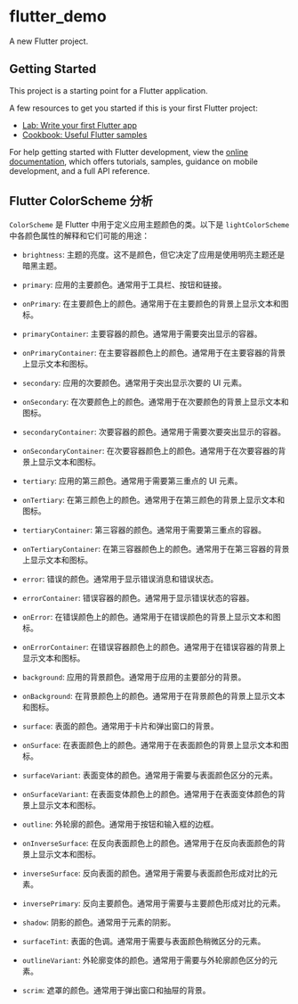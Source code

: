 # flutter_demo

A new Flutter project.

## Getting Started

This project is a starting point for a Flutter application.

A few resources to get you started if this is your first Flutter project:

- [Lab: Write your first Flutter app](https://docs.flutter.dev/get-started/codelab)
- [Cookbook: Useful Flutter samples](https://docs.flutter.dev/cookbook)

For help getting started with Flutter development, view the
[online documentation](https://docs.flutter.dev/), which offers tutorials,
samples, guidance on mobile development, and a full API reference.

## Flutter ColorScheme 分析

`ColorScheme` 是 Flutter 中用于定义应用主题颜色的类。以下是 `lightColorScheme` 中各颜色属性的解释和它们可能的用途：

- `brightness`: 主题的亮度。这不是颜色，但它决定了应用是使用明亮主题还是暗黑主题。

- `primary`: 应用的主要颜色。通常用于工具栏、按钮和链接。

- `onPrimary`: 在主要颜色上的颜色。通常用于在主要颜色的背景上显示文本和图标。

- `primaryContainer`: 主要容器的颜色。通常用于需要突出显示的容器。

- `onPrimaryContainer`: 在主要容器颜色上的颜色。通常用于在主要容器的背景上显示文本和图标。

- `secondary`: 应用的次要颜色。通常用于突出显示次要的 UI 元素。

- `onSecondary`: 在次要颜色上的颜色。通常用于在次要颜色的背景上显示文本和图标。

- `secondaryContainer`: 次要容器的颜色。通常用于需要次要突出显示的容器。

- `onSecondaryContainer`: 在次要容器颜色上的颜色。通常用于在次要容器的背景上显示文本和图标。

- `tertiary`: 应用的第三颜色。通常用于需要第三重点的 UI 元素。

- `onTertiary`: 在第三颜色上的颜色。通常用于在第三颜色的背景上显示文本和图标。

- `tertiaryContainer`: 第三容器的颜色。通常用于需要第三重点的容器。

- `onTertiaryContainer`: 在第三容器颜色上的颜色。通常用于在第三容器的背景上显示文本和图标。

- `error`: 错误的颜色。通常用于显示错误消息和错误状态。

- `errorContainer`: 错误容器的颜色。通常用于显示错误状态的容器。

- `onError`: 在错误颜色上的颜色。通常用于在错误颜色的背景上显示文本和图标。

- `onErrorContainer`: 在错误容器颜色上的颜色。通常用于在错误容器的背景上显示文本和图标。

- `background`: 应用的背景颜色。通常用于应用的主要部分的背景。

- `onBackground`: 在背景颜色上的颜色。通常用于在背景颜色的背景上显示文本和图标。

- `surface`: 表面的颜色。通常用于卡片和弹出窗口的背景。

- `onSurface`: 在表面颜色上的颜色。通常用于在表面颜色的背景上显示文本和图标。

- `surfaceVariant`: 表面变体的颜色。通常用于需要与表面颜色区分的元素。

- `onSurfaceVariant`: 在表面变体颜色上的颜色。通常用于在表面变体颜色的背景上显示文本和图标。

- `outline`: 外轮廓的颜色。通常用于按钮和输入框的边框。

- `onInverseSurface`: 在反向表面颜色上的颜色。通常用于在反向表面颜色的背景上显示文本和图标。

- `inverseSurface`: 反向表面的颜色。通常用于需要与表面颜色形成对比的元素。

- `inversePrimary`: 反向主要颜色。通常用于需要与主要颜色形成对比的元素。

- `shadow`: 阴影的颜色。通常用于元素的阴影。

- `surfaceTint`: 表面的色调。通常用于需要与表面颜色稍微区分的元素。

- `outlineVariant`: 外轮廓变体的颜色。通常用于需要与外轮廓颜色区分的元素。

- `scrim`: 遮罩的颜色。通常用于弹出窗口和抽屉的背景。
